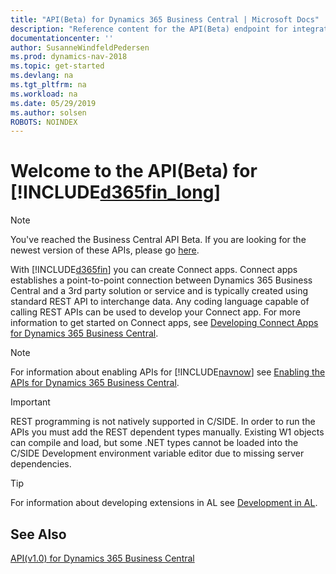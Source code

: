 ```yaml
---
title: "API(Beta) for Dynamics 365 Business Central | Microsoft Docs"
description: "Reference content for the API(Beta) endpoint for integration with Dynamics 365 Business Central."
documentationcenter: ''
author: SusanneWindfeldPedersen
ms.prod: dynamics-nav-2018
ms.topic: get-started
ms.devlang: na
ms.tgt_pltfrm: na
ms.workload: na
ms.date: 05/29/2019
ms.author: solsen
ROBOTS: NOINDEX
---
```


# Welcome to the API(Beta) for [!INCLUDE[d365fin_long](../includes/d365fin_long_md.md)]

> [!NOTE]  
> You've reached the Business Central API Beta. If you are looking for the newest version of these APIs, please go [here](../api-reference/v1.0/index.md).

With [!INCLUDE[d365fin](../includes/d365fin_md.md)] you can create Connect apps. Connect apps establishes a point-to-point connection between Dynamics 365 Business Central and a 3rd party solution or service and is typically created using standard REST API to interchange data. Any coding language capable of calling REST APIs can be used to develop your Connect app. For more information to get started on Connect apps, see [Developing Connect Apps for Dynamics 365 Business Central](/dynamics365/business-central/dev-itpro/developer/devenv-develop-connect-apps).

> [!NOTE]  
> For information about enabling APIs for [!INCLUDE[navnow](../includes/navnow_md.md)] see [Enabling the APIs for Dynamics 365 Business Central](../enabling-apis-for-dynamics-nav.md).

> [!IMPORTANT]  
> REST programming is not natively supported in C/SIDE. In order to run the APIs you must add the REST dependent types manually. Existing W1 objects can compile and load, but some .NET types cannot be loaded into the C/SIDE Development environment variable editor due to missing server dependencies.

> [!TIP]  
> For information about developing extensions in AL see [Development in AL](/dynamics365/business-central/dev-itpro/developer/devenv-dev-overview).

## See Also
[API(v1.0) for Dynamics 365 Business Central](../api-reference/v1.0/index.md)  
